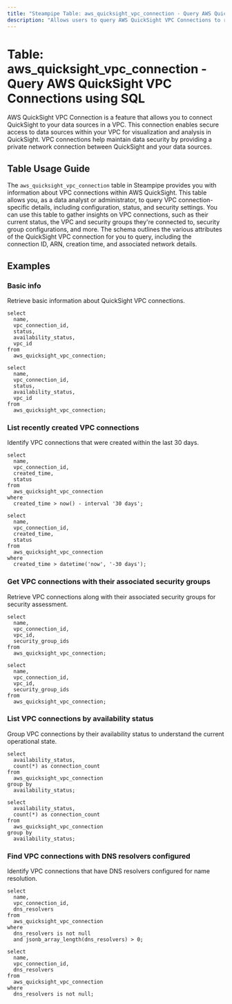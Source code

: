```yaml
---
title: "Steampipe Table: aws_quicksight_vpc_connection - Query AWS QuickSight VPC Connections using SQL"
description: "Allows users to query AWS QuickSight VPC Connections to retrieve details about VPC connections used for secure data access."
---
```


# Table: aws_quicksight_vpc_connection - Query AWS QuickSight VPC Connections using SQL

AWS QuickSight VPC Connection is a feature that allows you to connect QuickSight to your data sources in a VPC. This connection enables secure access to data sources within your VPC for visualization and analysis in QuickSight. VPC connections help maintain data security by providing a private network connection between QuickSight and your data sources.

## Table Usage Guide

The `aws_quicksight_vpc_connection` table in Steampipe provides you with information about VPC connections within AWS QuickSight. This table allows you, as a data analyst or administrator, to query VPC connection-specific details, including configuration, status, and security settings. You can use this table to gather insights on VPC connections, such as their current status, the VPC and security groups they're connected to, security group configurations, and more. The schema outlines the various attributes of the QuickSight VPC connection for you to query, including the connection ID, ARN, creation time, and associated network details.

## Examples

### Basic info
Retrieve basic information about QuickSight VPC connections.

```sql+postgres
select
  name,
  vpc_connection_id,
  status,
  availability_status,
  vpc_id
from
  aws_quicksight_vpc_connection;
```

```sql+sqlite
select
  name,
  vpc_connection_id,
  status,
  availability_status,
  vpc_id
from
  aws_quicksight_vpc_connection;
```

### List recently created VPC connections
Identify VPC connections that were created within the last 30 days.

```sql+postgres
select
  name,
  vpc_connection_id,
  created_time,
  status
from
  aws_quicksight_vpc_connection
where
  created_time > now() - interval '30 days';
```

```sql+sqlite
select
  name,
  vpc_connection_id,
  created_time,
  status
from
  aws_quicksight_vpc_connection
where
  created_time > datetime('now', '-30 days');
```

### Get VPC connections with their associated security groups
Retrieve VPC connections along with their associated security groups for security assessment.

```sql+postgres
select
  name,
  vpc_connection_id,
  vpc_id,
  security_group_ids
from
  aws_quicksight_vpc_connection;
```

```sql+sqlite
select
  name,
  vpc_connection_id,
  vpc_id,
  security_group_ids
from
  aws_quicksight_vpc_connection;
```

### List VPC connections by availability status
Group VPC connections by their availability status to understand the current operational state.

```sql+postgres
select
  availability_status,
  count(*) as connection_count
from
  aws_quicksight_vpc_connection
group by
  availability_status;
```

```sql+sqlite
select
  availability_status,
  count(*) as connection_count
from
  aws_quicksight_vpc_connection
group by
  availability_status;
```

### Find VPC connections with DNS resolvers configured
Identify VPC connections that have DNS resolvers configured for name resolution.

```sql+postgres
select
  name,
  vpc_connection_id,
  dns_resolvers
from
  aws_quicksight_vpc_connection
where
  dns_resolvers is not null
  and jsonb_array_length(dns_resolvers) > 0;
```

```sql+sqlite
select
  name,
  vpc_connection_id,
  dns_resolvers
from
  aws_quicksight_vpc_connection
where
  dns_resolvers is not null;
```
